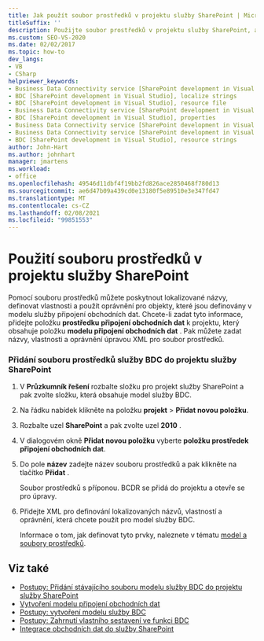 ```yaml
---
title: Jak použít soubor prostředků v projektu služby SharePoint | Microsoft Docs
titleSuffix: ''
description: Použijte soubor prostředků v projektu služby SharePoint, abyste mohli poskytnout lokalizované názvy, definovat vlastnosti a aplikovat oprávnění pro objekty definované v modelu služby BDC.
ms.custom: SEO-VS-2020
ms.date: 02/02/2017
ms.topic: how-to
dev_langs:
- VB
- CSharp
helpviewer_keywords:
- Business Data Connectivity service [SharePoint development in Visual Studio], localize strings
- BDC [SharePoint development in Visual Studio], localize strings
- BDC [SharePoint development in Visual Studio], resource file
- Business Data Connectivity service [SharePoint development in Visual Studio], resource strings
- BDC [SharePoint development in Visual Studio], properties
- Business Data Connectivity service [SharePoint development in Visual Studio], properties
- Business Data Connectivity service [SharePoint development in Visual Studio], resource file
- BDC [SharePoint development in Visual Studio], resource strings
author: John-Hart
ms.author: johnhart
manager: jmartens
ms.workload:
- office
ms.openlocfilehash: 49546d11dbf4f19bb2fd826ace2850468f780d13
ms.sourcegitcommit: ae6d47b09a439cd0e13180f5e89510e3e347fd47
ms.translationtype: MT
ms.contentlocale: cs-CZ
ms.lasthandoff: 02/08/2021
ms.locfileid: "99851553"
---
```

# <a name="how-to-use-a-resource-file-in-a-sharepoint-project"></a>Použití souboru prostředků v projektu služby SharePoint

  Pomocí souboru prostředků můžete poskytnout lokalizované názvy, definovat vlastnosti a použít oprávnění pro objekty, které jsou definovány v modelu služby připojení obchodních dat. Chcete-li zadat tyto informace, přidejte položku **prostředku připojení obchodních dat** k projektu, který obsahuje položku **modelu připojení obchodních dat** . Pak můžete zadat názvy, vlastnosti a oprávnění úpravou XML pro soubor prostředků.

### <a name="to-add-a-bdc-resource-file-to-a-sharepoint-project"></a>Přidání souboru prostředků služby BDC do projektu služby SharePoint

1. V **Průzkumník řešení** rozbalte složku pro projekt služby SharePoint a pak zvolte složku, která obsahuje model služby BDC.

2. Na řádku nabídek klikněte na položku **projekt**  >  **Přidat novou položku**.

3. Rozbalte uzel **SharePoint** a pak zvolte uzel **2010** .

4. V dialogovém okně **Přidat novou položku** vyberte **položku prostředek připojení obchodních dat**.

5. Do pole **název** zadejte název souboru prostředků a pak klikněte na tlačítko **Přidat** .

     Soubor prostředků s příponou. BCDR se přidá do projektu a otevře se pro úpravy.

6. Přidejte XML pro definování lokalizovaných názvů, vlastností a oprávnění, která chcete použít pro model služby BDC.

     Informace o tom, jak definovat tyto prvky, naleznete v tématu [model a soubory prostředků](/previous-versions/office/developer/sharepoint-2010/aa674515(v=office.14)).

## <a name="see-also"></a>Viz také
- [Postupy: Přidání stávajícího souboru modelu služby BDC do projektu služby SharePoint](../sharepoint/how-to-add-an-existing-bdc-model-file-to-a-sharepoint-project.md)
- [Vytvoření modelu připojení obchodních dat](../sharepoint/creating-a-business-data-connectivity-model.md)
- [Postupy: vytvoření modelu služby BDC](../sharepoint/how-to-create-a-bdc-model.md)
- [Postupy: Zahrnutí vlastního sestavení ve funkci BDC](../sharepoint/how-to-include-a-custom-assembly-in-a-bdc-feature.md)
- [Integrace obchodních dat do služby SharePoint](../sharepoint/integrating-business-data-into-sharepoint.md)
